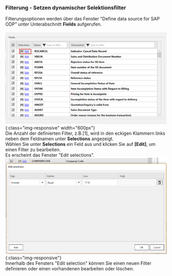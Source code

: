 ### Filterung - Setzen dynamischer Selektionsfilter<br/>
Filterungsoptionen werden über das Fenster "Define data source for SAP ODP” unter Unterabschnitt **Fields** aufgerufen. <br/>
<br/>
![ODP Fields](/img/content/odp/odp-fiter.png){:class="img-responsive" width="600px"} <br/>
Die Anzahl der definierten Filter, z.B.[1], wird in den eckigen Klammern links neben dem Feldnamen unter **Selections** angezeigt.<br/>
Wählen Sie unter **Selections** ein Feld aus und klicken Sie auf **[Edit]**, um einen Filter zu bearbeiten.<br/>
Es erscheint das Fenster "Edit selections". 
<br/>
![ODP ABAP CDS View Filter](/img/content/odp/odp-component-cds-costcenter-03-filter.png){:class="img-responsive"}<br/>
Innerhalb des Fensters "Edit selection" können Sie einen neuen Filter definieren oder einen vorhandenen bearbeiten oder löschen.



